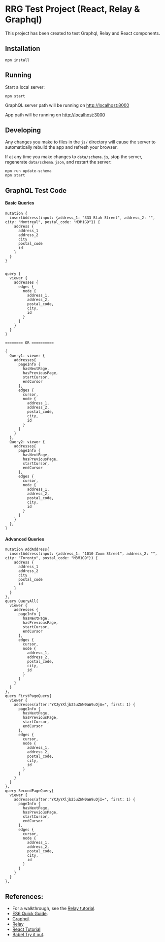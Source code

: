 # RRG Test Project (React, Relay & Graphql)

This project has been created to test Graphql, Relay and React components.

## Installation

```
npm install
```

## Running

Start a local server:

```
npm start
```

GraphQL server path will be running on [http://localhost:8000](http://localhost:8000)

App path will be running on [http://localhost:3000](http://localhost:3000)


## Developing

Any changes you make to files in the `js/` directory will cause the server to
automatically rebuild the app and refresh your browser.

If at any time you make changes to `data/schema.js`, stop the server,
regenerate `data/schema.json`, and restart the server:

```
npm run update-schema
npm start
```
## GraphQL Test Code

#### Basic Queries

```
mutation {
  insertAddress(input: {address_1: "333 Blah Street", address_2: "", city: "Montreal", postal_code: "M3M1G9"}) {
    address {
      address_1
      address_2
      city
      postal_code
      id
    }
  }
}


query {
  viewer {
    addresses {
      edges {
        node {
          address_1,
          address_2,
          postal_code,
          city,
          id
        }
      }
    }
  }
}

======== OR ==========

{
  Query1: viewer {
    addresses{
      pageInfo {
        hasNextPage,
        hasPreviousPage,
        startCursor,
        endCursor
      },
      edges {
        cursor,
        node {
          address_1,
          address_2,
          postal_code,
          city,
          id
        }
      }
    }
  },
  Query2: viewer {
    addresses{
      pageInfo {
        hasNextPage,
        hasPreviousPage,
        startCursor,
        endCursor
      },
      edges {
        cursor,
        node {
          address_1,
          address_2,
          postal_code,
          city,
          id
        }
      }
    }
  },
}

```

#### Advanced Queries

```
mutation AddAddress{
  insertAddress(input: {address_1: "1010 Zoom Street", address_2: "", city: "Toronto", postal_code: "M3M1G9"}) {
    address {
      address_1
      address_2
      city
      postal_code
      id
    }
  }
},
query QueryAll{
  viewer {
    addresses {
      pageInfo {
        hasNextPage,
        hasPreviousPage,
        startCursor,
        endCursor
      },
      edges {
        cursor,
        node {
          address_1,
          address_2,
          postal_code,
          city,
          id
        }
      }
    }
  }
},
query FirstPageQuery{
  viewer {
    addresses(after:"YXJyYXljb25uZWN0aW9uOjA=", first: 1) {
      pageInfo {
        hasNextPage,
        hasPreviousPage,
        startCursor,
        endCursor
      },
      edges {
        cursor,
        node {
          address_1,
          address_2,
          postal_code,
          city,
          id
        }
      }
    }
  }
},
query SecondPageQuery{
  viewer {
    addresses(after:"YXJyYXljb25uZWN0aW9uOjI=", first: 1) {
      pageInfo {
        hasNextPage,
        hasPreviousPage,
        startCursor,
        endCursor
      },
      edges {
        cursor,
        node {
          address_1,
          address_2,
          postal_code,
          city,
          id
        }
      }
    }
  }
},
```

## References:

- For a walkthrough, see the [Relay tutorial](https://facebook.github.io/relay/docs/tutorial.html).
- [ES6 Quick Guide](http://es6-features.org).
- [Graphql](http://graphql.org/learn/).
- [Relay](https://facebook.github.io/relay/docs/tutorial.html)
- [React Tutorial](https://scotch.io/tutorials/learning-react-getting-started-and-concepts)
- [Babel Try it out](https://babeljs.io/repl/).
